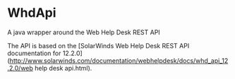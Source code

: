 # WhdApi
A java wrapper around the Web Help Desk REST API

The API is based on the [SolarWinds Web Help Desk REST API documentation for 12.2.0](http://www.solarwinds.com/documentation/webhelpdesk/docs/whd_api_12.2.0/web help desk api.html).